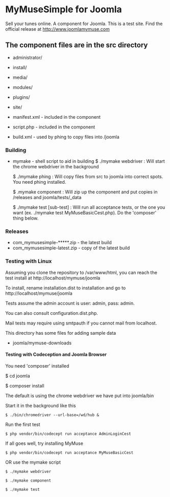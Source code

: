 # MyMuseSimple for Joomla #

Sell your tunes online. A component for Joomla. This is a test site. Find the official release at http://www.joomlamymuse.com

## The component files are in the src directory ##

* administrator/
* install/
* media/
* modules/
* plugins/
* site/

* manifest.xml - included in the component
* script.php - included in the component
* build.xml - used by phing to copy files into /joomla

### Building ###

* mymake - shell script to aid in building
	$ ./mymake webdriver
	: Will start the chrome webdriver in the background

	$ ./mymake phing
	: Will copy files from src to joomla into correct spots. You need phing installed.

	$ .mymake component
	: Will zip up the component and put copies in /releases and joomla/tests/_data

	$ ./mymake test [sub-test]
	: Will run all acceptance tests, or the one you want (ex. ./mymake test MyMuseBasicCest.php). Do the 'composer' thing below.

### Releases ###

* com_mymusesimple-*****.zip - the latest build
* com_mymusesimple-latest.zip - copy of the latest build

### Testing with Linux ###
Assuming you clone the repository to /var/www/html, you can reach the test install at
http://localhost/mymuse/joomla

To install, rename installation.dist to installation and go to http://localhost/mymuse/joomla

Tests assume the admin account is user: admin, pass: admin.

You can also consult configuration.dist.php.

Mail tests may require using smtpauth if you cannot mail from localhost.

This directory has some files for adding sample data
* joomla/mymuse-downloads

#### Testing with Codeception and Joomla Browser ####
You need 'composer' installed

$ cd joomla

$ composer install

The default is using the chrome webdriver we have put into joomla/bin

Start it in the background like this

	$ ./bin/chromedriver --url-base=/wd/hub &

Run the first test

	$ php vendor/bin/codecept run acceptance AdminLoginCest

If all goes well, try installing MyMuse

	$ php vendor/bin/codecept run acceptance MyMuseBasicCest

OR use the mymake script

	$ ./mymake webdriver

	$ ./mymake component

	$ ./mymake test





